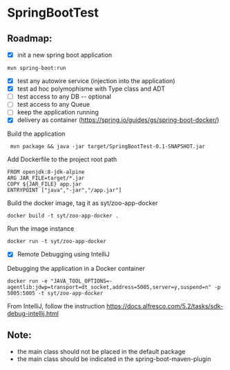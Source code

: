 # SpringBootTest

Roadmap:
--------

* [X] init a new spring boot application

```
mvn spring-boot:run
```

* [X] test any autowire service (injection into the application)
* [X] test ad hoc polymophisme with Type class and ADT
* [ ] test access to any DB -- optional
* [ ] test access to any Queue
* [ ] keep the application running
* [X] delivery as container (https://spring.io/guides/gs/spring-boot-docker/)

Build the application
```
 mvn package && java -jar target/SpringBootTest-0.1-SNAPSHOT.jar
```

Add Dockerfile to the project root path
```
FROM openjdk:8-jdk-alpine
ARG JAR_FILE=target/*.jar
COPY ${JAR_FILE} app.jar
ENTRYPOINT ["java","-jar","/app.jar"]
```

Build the docker image, tag it as syt/zoo-app-docker
```
docker build -t syt/zoo-app-docker .
```
Run the image instance
```
docker run -t syt/zoo-app-docker
```

* [X] Remote Debugging using IntelliJ

Debugging the application in a Docker container
```
docker run -e "JAVA_TOOL_OPTIONS=-agentlib:jdwp=transport=dt_socket,address=5005,server=y,suspend=n" -p 5005:5005 -t syt/zoo-app-docker
```

From IntelliJ, follow the instruction https://docs.alfresco.com/5.2/tasks/sdk-debug-intellij.html

Note:
-----

* the main class should not be placed in the default package
* the main class should be indicated in the spring-boot-maven-plugin
